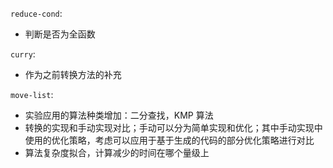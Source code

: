 `reduce-cond`:
- 判断是否为全函数

`curry`:
- 作为之前转换方法的补充

`move-list`:
- 实验应用的算法种类增加：二分查找，KMP 算法
- 转换的实现和手动实现对比；手动可以分为简单实现和优化；其中手动实现中使用的优化策略，考虑可以应用于基于生成的代码的部分优化策略进行对比
- 算法复杂度拟合，计算减少的时间在哪个量级上
